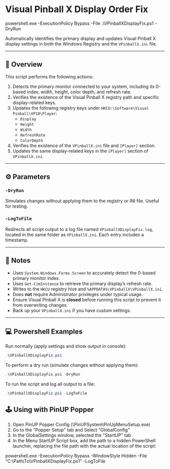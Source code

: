 # Visual Pinball X Display Order Fix

powershell.exe -ExecutionPolicy Bypass -File .\VPinballXDisplayFix.ps1 -DryRun

Automatically identifies the primary display and updates Visual Pinball X display settings in both the Windows Registry and the `VPinballX.ini` file.

---

## 🧭 Overview

This script performs the following actions:

1. Detects the primary monitor connected to your system, including its 0-based index, width, height, color depth, and refresh rate.
2. Verifies the existence of the Visual Pinball X registry path and specific display-related keys.
3. Updates the following registry keys under `HKCU:\Software\Visual Pinball\VP10\Player`:
   - `Display`
   - `Height`
   - `Width`
   - `RefreshRate`
   - `ColorDepth`
4. Verifies the existence of the `VPinballX.ini` file and `[Player]` section.
5. Updates the same display-related keys in the `[Player]` section of `VPinballX.ini`.

---

## ⚙️ Parameters

### `-DryRun`
Simulates changes without applying them to the registry or INI file. Useful for testing.

### `-LogToFile`
Redirects all script output to a log file named `VPinballXDisplayFix.log`, located in the same folder as `VPinballX.ini`. Each entry includes a timestamp.

---

## 📝 Notes

- Uses `System.Windows.Forms.Screen` to accurately detect the 0-based primary monitor index.
- Uses `Get-CimInstance` to retrieve the primary display’s refresh rate.
- Writes to the `HKCU` registry hive and `%APPDATA%\VPinballX\VPinballX.ini`.
- Does **not** require Administrator privileges under typical usage.
- Ensure Visual Pinball X is **closed** before running this script to prevent it from overwriting changes.
- Back up your `VPinballX.ini` if you have custom settings.

---

## 💻 Powershell Examples

Run normally (apply settings and show output in console):

```powershell
.\VPinballXDisplayFix.ps1
```

To perform a dry run (simulate changes without applying them):
```powershell
.\VPinballXDisplayFix.ps1 -DryRun
```

To run the script and log all output to a file:
```powershell
.\VPinballXDisplayFix.ps1 -LogToFile
```

## 🕹️ Using with PinUP Popper

1) Open PinUP Popper Config (\PinUPSystem\PinUpMenuSetup.exe)
2) Go to the "Popper Setup" tab and Select "GlobalConfig"
3) In the GlobalSettings window, selected the "StartUP" tab
4) In the Menu StartUP Script box, add the path to a hidden PowerShell launcher, replacing the file path with the actual location of the script:

powershell.exe -ExecutionPolicy Bypass -WindowStyle Hidden -File "C:\Path\To\VPinballXDisplayFix.ps1" -LogToFile

